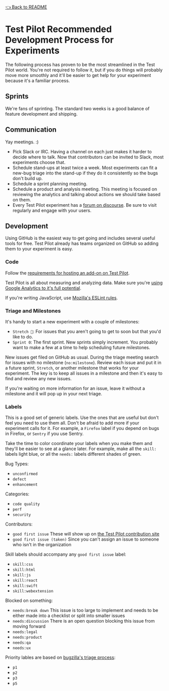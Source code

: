 [👈 Back to README](../../README.md)

# Test Pilot Recommended Development Process for Experiments

The following process has proven to be the most streamlined in the Test Pilot
world.  You're not required to follow it, but if you do things will probably
move more smoothly and it'll be easier to get help for your experiment because
it's a familiar process.

## Sprints
We're fans of sprinting.  The standard two weeks is a good balance of feature
development and shipping.

## Communication
Yay meetings. :)

- Pick Slack or IRC.  Having a channel on each just makes it harder to decide
  where to talk.  Now that contributors can be invited to Slack, most
  experiments choose that.
- Schedule stand-ups at least twice a week.  Most experiments can fit a new-bug
  triage into the stand-up if they do it consistently so the bugs don't build
  up.
- Schedule a sprint planning meeting.
- Schedule a product and analysis meeting.  This meeting is focused on
  reviewing the analytics and talking about actions we should take based on
  them.
- Every Test Pilot experiment has a [forum on discourse](https://discourse.mozilla.org/c/test-pilot).
  Be sure to visit regularly and engage with your users.


## Development
Using GitHub is the easiest way to get going and includes several useful tools
for free.  Test Pilot already has teams organized on GitHub so adding them to
your experiment is easy.

### Code

Follow the [requirements for hosting an add-on on Test Pilot](../development/hosting.md).

Test Pilot is all about measuring and analyzing data.  Make sure you're
[using Google Analytics to it's full potential](https://github.com/mozilla/testpilot/blob/master/docs/experiments/ga.md).

If you're writing JavaScript, use [Mozilla's ESLint rules](https://www.npmjs.com/package/eslint-plugin-mozilla).


### Triage and Milestones
It's handy to start a new experiment with a couple of milestones:
  * `Stretch 🙆`: For issues that you aren't going to get to soon but that you'd
    like to do.
  * `Sprint 0`: The first sprint.  New sprints simply increment.  You probably
    want to make a few at a time to help scheduling future milestones.

New issues get filed on GitHub as usual.  During the triage meeting search for
issues with no milestone (`no:milestone`).  Review each issue and put it in a
future sprint, `Stretch`, or another milestone that works for your experiment.
The key is to keep all issues in a milestone and then it's easy to find and
review any new issues.

If you're waiting on more information for an issue, leave it without a
milestone and it will pop up in your next triage.


### Labels
This is a good set of generic labels.  Use the ones that are useful but don't
feel you need to use them all.  Don't be afraid to add more if your experiment
calls for it.  For example, a `Firefox` label if you depend on bugs in Firefox,
or `Sentry` if you use Sentry.

Take the time to color coordinate your labels when you make them and they'll be
easier to see at a glance later.  For example, make all the `skill:` labels
light blue, or all the `needs:` labels different shades of green.

Bug Types:
* `unconfirmed`
* `defect`
* `enhancement`

Categories:
* `code quality`
* `perf`
* `security`

Contributors:
* `good first issue` These will show up on [the Test Pilot contribution site](https://contribute.testpilot.firefox.com/)
* `good first issue (taken)` Since you can't assign an issue to someone who
  isn't in the organization

Skill labels should accompany any `good first issue` label:
* `skill:css`
* `skill:html`
* `skill:js`
* `skill:react`
* `skill:swift`
* `skill:webextension`

Blocked on something:
* `needs:break down` This issue is too large to implement and needs to
  be either made into a checklist or split into smaller issues
* `needs:discussion` There is an open question blocking this issue from moving
  forward
* `needs:legal`
* `needs:product`
* `needs:qa`
* `needs:ux`

Priority lables are based on [bugzilla's triage process](https://wiki.mozilla.org/Bugmasters/Process/Triage#Weekly_or_More_Frequently_.28depending_on_the_component.29):
* `p1`
* `p2`
* `p3`
* `p5`
